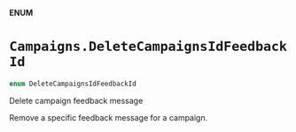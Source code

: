 **ENUM**

# `Campaigns.DeleteCampaignsIdFeedbackId`

```swift
enum DeleteCampaignsIdFeedbackId
```

Delete campaign feedback message

Remove a specific feedback message for a campaign.
